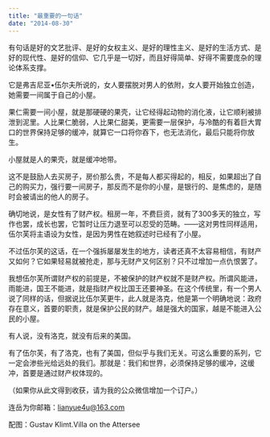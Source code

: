 ```yaml
---
title: "最重要的一句话"
date: "2014-08-30"
---
```


有句话是好的文艺批评、是好的女权主义、是好的理性主义、是好的生活方式、是好的现代性、是好的信仰、它几乎是一切好，而且好得简单、好得不需要庞杂的理论体系支撑。

它是弗吉尼亚•伍尔夫所说的，女人要摆脱对男人的依附，女人要开始独立创造，她需要一间属于自己的小屋。

果仁需要一间小屋，就是那硬硬的果壳，让它经得起动物的消化液，让它顺利被排泄到泥里。人比果仁脆弱，人比果仁甜美，更需要一层保护，与冷酷的有着巨大胃口的世界保持足够的缓冲，就算它一口将你吞下，也无法消化，最后只能将你放生。

小屋就是人的果壳，就是缓冲地带。

这不是鼓励人去买房子，房价那么贵，不是每人都买得起的，相反，如果超出了自己的购买力，强行要一间房子，那反而不是你的小屋，是银行的、是焦虑的，是随时会被请出的他人的房子。

确切地说，是女性有了财产权。租房一年，不费巨资，就有了300多天的独立，写作也罢，成长也罢，它暂时让压力退至可以忍受的范畴。——这对男性同样适用，伍尔芙将主语设为女性，是因为男性在她叙述时已经有了小屋。

不过伍尔芙的这话，在一个强拆屡屡发生的地方，读者还真不太容易相信，有财产又如何？它如果轻易就被抢走，那与无财产又何区别？只不过增加一点仇恨罢了。

我想伍尔芙所谓财产权的前提是，不被保护的财产权就不是财产权。所谓风能进，雨能进，国王不能进，就是指财产权比国王还要神圣。在这个传统里，有一个男人说了同样的话，但据说比伍尔芙更牛，此人就是洛克，他是第一个明确地说：政府存在意义，首要的职责，就是保护公民的财产。越是强大的国家，越是不能进入公民的小屋。

有人说，没有洛克，就没有后来的美国。

有了伍尔芙，有了洛克，也有了美国，但似乎与我们无关。可这么重要的系列，它一定会渗些光给远处的我们。那就是：我们和世界，必须保持足够的缓冲，这缓冲，首要是通过财产权体现的。

（如果你从此文得到收获，请为我的公众微信增加一个订户。）

连岳为你邮箱：lianyue4u@163.com

配图：Gustav Klimt.Villa on the Attersee
